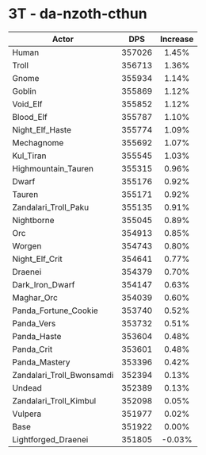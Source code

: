 # 3T - da-nzoth-cthun
| Actor | DPS | Increase |
|---|:---:|:---:|
|Human|357026|1.45%|
|Troll|356713|1.36%|
|Gnome|355934|1.14%|
|Goblin|355869|1.12%|
|Void_Elf|355852|1.12%|
|Blood_Elf|355787|1.10%|
|Night_Elf_Haste|355774|1.09%|
|Mechagnome|355692|1.07%|
|Kul_Tiran|355545|1.03%|
|Highmountain_Tauren|355315|0.96%|
|Dwarf|355176|0.92%|
|Tauren|355171|0.92%|
|Zandalari_Troll_Paku|355135|0.91%|
|Nightborne|355045|0.89%|
|Orc|354913|0.85%|
|Worgen|354743|0.80%|
|Night_Elf_Crit|354641|0.77%|
|Draenei|354379|0.70%|
|Dark_Iron_Dwarf|354147|0.63%|
|Maghar_Orc|354039|0.60%|
|Panda_Fortune_Cookie|353740|0.52%|
|Panda_Vers|353732|0.51%|
|Panda_Haste|353604|0.48%|
|Panda_Crit|353601|0.48%|
|Panda_Mastery|353396|0.42%|
|Zandalari_Troll_Bwonsamdi|352394|0.13%|
|Undead|352389|0.13%|
|Zandalari_Troll_Kimbul|352098|0.05%|
|Vulpera|351977|0.02%|
|Base|351922|0.00%|
|Lightforged_Draenei|351805|-0.03%|
